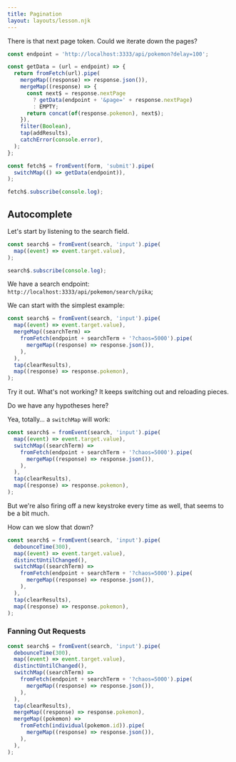 ```yaml
---
title: Pagination
layout: layouts/lesson.njk
---
```


There is that next page token. Could we iterate down the pages?

```js
const endpoint = 'http://localhost:3333/api/pokemon?delay=100';

const getData = (url = endpoint) => {
  return fromFetch(url).pipe(
    mergeMap((response) => response.json()),
    mergeMap((response) => {
      const next$ = response.nextPage
        ? getData(endpoint + '&page=' + response.nextPage)
        : EMPTY;
      return concat(of(response.pokemon), next$);
    }),
    filter(Boolean),
    tap(addResults),
    catchError(console.error),
  );
};

const fetch$ = fromEvent(form, 'submit').pipe(
  switchMap(() => getData(endpoint)),
);

fetch$.subscribe(console.log);
```

## Autocomplete

Let's start by listening to the search field.

```js
const search$ = fromEvent(search, 'input').pipe(
  map((event) => event.target.value),
);

search$.subscribe(console.log);
```

We have a search endpoint: `http://localhost:3333/api/pokemon/search/pika`;

We can start with the simplest example:

```js
const search$ = fromEvent(search, 'input').pipe(
  map((event) => event.target.value),
  mergeMap((searchTerm) =>
    fromFetch(endpoint + searchTerm + '?chaos=5000').pipe(
      mergeMap((response) => response.json()),
    ),
  ),
  tap(clearResults),
  map((response) => response.pokemon),
);
```

Try it out. What's not working? It keeps switching out and reloading pieces.

Do we have any hypotheses here?

Yea, totally… a `switchMap` will work:

```js
const search$ = fromEvent(search, 'input').pipe(
  map((event) => event.target.value),
  switchMap((searchTerm) =>
    fromFetch(endpoint + searchTerm + '?chaos=5000').pipe(
      mergeMap((response) => response.json()),
    ),
  ),
  tap(clearResults),
  map((response) => response.pokemon),
);
```

But we're also firing off a new keystroke every time as well, that seems to be a bit much.

How can we slow that down?

```js
const search$ = fromEvent(search, 'input').pipe(
  debounceTime(300),
  map((event) => event.target.value),
  distinctUntilChanged(),
  switchMap((searchTerm) =>
    fromFetch(endpoint + searchTerm + '?chaos=5000').pipe(
      mergeMap((response) => response.json()),
    ),
  ),
  tap(clearResults),
  map((response) => response.pokemon),
);
```

### Fanning Out Requests

```js
const search$ = fromEvent(search, 'input').pipe(
  debounceTime(300),
  map((event) => event.target.value),
  distinctUntilChanged(),
  switchMap((searchTerm) =>
    fromFetch(endpoint + searchTerm + '?chaos=5000').pipe(
      mergeMap((response) => response.json()),
    ),
  ),
  tap(clearResults),
  mergeMap((response) => response.pokemon),
  mergeMap((pokemon) =>
    fromFetch(individual(pokemon.id)).pipe(
      mergeMap((response) => response.json()),
    ),
  ),
);
```
